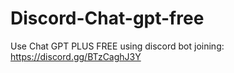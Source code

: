 # Discord-Chat-gpt-free
Use Chat GPT PLUS FREE using discord bot joining: https://discord.gg/BTzCaghJ3Y







                                                                                                                                                       
